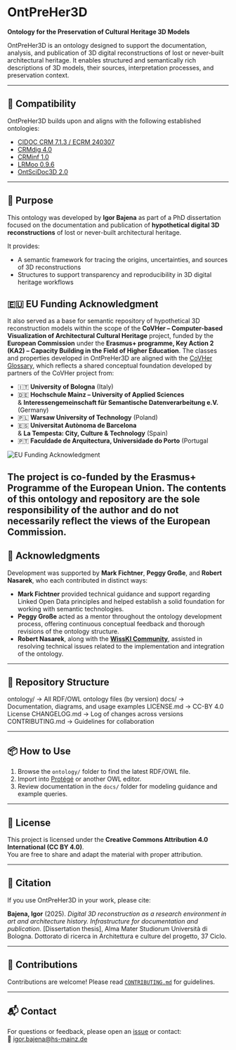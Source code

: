# OntPreHer3D

**Ontology for the Preservation of Cultural Heritage 3D Models**

OntPreHer3D is an ontology designed to support the documentation, analysis, and publication of 3D digital reconstructions of lost or never-built architectural heritage. It enables structured and semantically rich descriptions of 3D models, their sources, interpretation processes, and preservation context.

---

## 🔗 Compatibility

OntPreHer3D builds upon and aligns with the following established ontologies:

- [CIDOC CRM 7.1.3 / ECRM 240307](http://www.cidoc-crm.org/cidoc-crm/)
- [CRMdig 4.0](http://www.cidoc-crm.org/extensions/crmdig/)
- [CRMinf 1.0](http://www.cidoc-crm.org/extensions/crminf/)
- [LRMoo 0.9.6](http://iflastandards.info/ns/lrm/lrmoo/)
- [OntSciDoc3D 2.0](https://www.ontscidoc3d.hs-mainz.de/ontology/)

---

## 🧠 Purpose

This ontology was developed by **Igor Bajena** as part of a PhD dissertation focused on the documentation and publication of **hypothetical digital 3D reconstructions** of lost or never-built architectural heritage.

It provides:
- A semantic framework for tracing the origins, uncertainties, and sources of 3D reconstructions
- Structures to support transparency and reproducibility in 3D digital heritage workflows

## 🇪🇺 EU Funding Acknowledgment

It also served as a base for semantic repository of hypothetical 3D reconstruction models within the scope of the **CoVHer – Computer-based Visualization of Architectural Cultural Heritage** project, funded by the **European Commission** under the **Erasmus+ programme, Key Action 2 (KA2) – Capacity Building in the Field of Higher Education**. The classes and properties developed in OntPreHer3D are aligned with the [CoVHer Glossary](https://covher.eu/glossary/), which reflects a shared conceptual foundation developed by partners of the CoVHer project from:

- 🇮🇹 **University of Bologna** (Italy)
- 🇩🇪 **Hochschule Mainz – University of Applied Sciences**  
  & **Interessengemeinschaft für Semantische Datenverarbeitung e.V.** (Germany)
- 🇵🇱 **Warsaw University of Technology** (Poland)
- 🇪🇸 **Universitat Autònoma de Barcelona**  
  & **La Tempesta: City, Culture & Technology** (Spain)
- 🇵🇹 **Faculdade de Arquitectura, Universidade do Porto** (Portugal

![EU Funding Acknowledgment](https://covher.eu/wp-content/uploads/2022/09/Group-8.png)

The project is co-funded by the Erasmus+ Programme of the European Union. The contents of this ontology and repository are the sole responsibility of the author and do not necessarily reflect the views of the European Commission.
---

## 🙏 Acknowledgments

Development was supported by **Mark Fichtner**, **Peggy Große**, and **Robert Nasarek**, who each contributed in distinct ways:

- **Mark Fichtner** provided technical guidance and support regarding Linked Open Data principles and helped establish a solid foundation for working with semantic technologies.
- **Peggy Große** acted as a mentor throughout the ontology development process, offering continuous conceptual feedback and thorough revisions of the ontology structure.
- **Robert Nasarek**, along with the [**WissKI Community**](https://wiss-ki.eu/), assisted in resolving technical issues related to the implementation and integration of the ontology.

---

## 📁 Repository Structure

ontology/ → All RDF/OWL ontology files (by version)
docs/ → Documentation, diagrams, and usage examples
LICENSE.md → CC-BY 4.0 License
CHANGELOG.md → Log of changes across versions
CONTRIBUTING.md → Guidelines for collaboration

---

## 📦 How to Use

1. Browse the `ontology/` folder to find the latest RDF/OWL file.
2. Import into [Protégé](https://protege.stanford.edu/) or another OWL editor.
3. Review documentation in the `docs/` folder for modeling guidance and example queries.

---

## 📜 License

This project is licensed under the **Creative Commons Attribution 4.0 International (CC BY 4.0)**.  
You are free to share and adapt the material with proper attribution.

---

## 📣 Citation

If you use OntPreHer3D in your work, please cite:

**Bajena, Igor** (2025). *Digital 3D reconstruction as a research environment in art and architecture history. Infrastructure for documentation and publication*. [Dissertation thesis], Alma Mater Studiorum Università di Bologna. Dottorato di ricerca in Architettura e culture del progetto, 37 Ciclo.

---

## 🤝 Contributions

Contributions are welcome! Please read [`CONTRIBUTING.md`](CONTRIBUTING.md) for guidelines.

---

## 📬 Contact

For questions or feedback, please open an [issue](https://github.com/igorbajena/OntPreHer3D/issues) or contact:  
📧 igor.bajena@hs-mainz.de 
